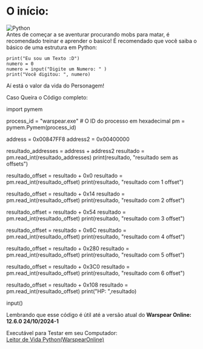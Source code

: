
# O início:
![Python](https://img.shields.io/badge/python-3670A0?style=for-the-badge&logo=python&logoColor=ffdd54)
<br>Antes de começar a se aventurar procurando mobs para matar, é recomendado treinar e aprender o basico!
É recomendado que você saiba o básico de uma estrutura em Python:
    
    print("Eu sou um Texto :D")
    numero = 0
    numero = input("Digite um Numero: " )
    print("Você digitou: ", numero)




Aí está o valor da vida do Personagem!

Caso Queira o Código completo:

import pymem

process_id = "warspear.exe"  # O ID do processo em hexadecimal
pm = pymem.Pymem(process_id)

address = 0x00847FF8
address2 = 0x00400000

resultado_addresses = address + address2
resultado = pm.read_int(resultado_addresses)
print(resultado, "resultado sem as offsets")

resultado_offset = resultado + 0x0
resultado = pm.read_int(resultado_offset)
print(resultado, "resultado com 1 offset")

resultado_offset = resultado + 0x14
resultado = pm.read_int(resultado_offset)
print(resultado, "resultado com 2 offset")

resultado_offset = resultado + 0x54
resultado = pm.read_int(resultado_offset)
print(resultado, "resultado com 3 offset")

resultado_offset = resultado + 0x6C
resultado = pm.read_int(resultado_offset)
print(resultado, "resultado com 4 offset")

resultado_offset = resultado + 0x280
resultado = pm.read_int(resultado_offset)
print(resultado, "resultado com 5 offset")

resultado_offset = resultado + 0x3C0
resultado = pm.read_int(resultado_offset)
print(resultado, "resultado com 6 offset")

resultado_offset = resultado + 0x108
resultado = pm.read_int(resultado_offset)
print("HP: ",resultado)

input()

Lembrando que esse código é útil até a versão atual do 
**Warspear Online: 12.6.0 24/10/2024-1**

Executável para Testar em seu Computador:
<br>
[Leitor de Vida Python(WarspearOnline)](https://github.com/AndroxPlay/Warspear_Online_Hack_Bot/blob/02a4a13bebef5e4b22673946378a48180c861717/Warspear%20Leitor%20de%20Vida%20em%20Python/Leitor%20de%20Vida%20Python(WarspearOnline).exe)
